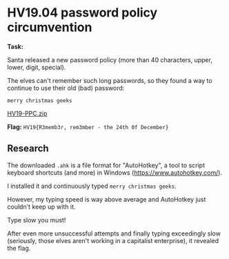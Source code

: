 # HV19.04 password policy circumvention

**Task:**

Santa released a new password policy (more than 40 characters, upper, lower, digit, special).

The elves can't remember such long passwords, so they found a way to continue to use their old (bad) password:

```
merry christmas geeks
```

[HV19-PPC.zip](https://academy.hacking-lab.com/api/media/challenge/zip/6473254e-1cb3-444e-9dac-5baeaaaf6d11.zip)

**Flag:** `HV19{R3memb3r, rem3mber - the 24th 0f December}`

## Research

The downloaded `.ahk` is a file format for "AutoHotkey", a tool to script keyboard shortcuts (and more) in Windows (https://www.autohotkey.com/).

I installed it and continuously typed `merry christmas geeks`.

However, my typing speed is way above average and AutoHotkey just couldn't keep up with it. 

Type slow you must!

After even more unsuccessful attempts and finally typing exceedingly slow (seriously, those elves aren't working in a capitalist enterprise), it revealed the flag. 